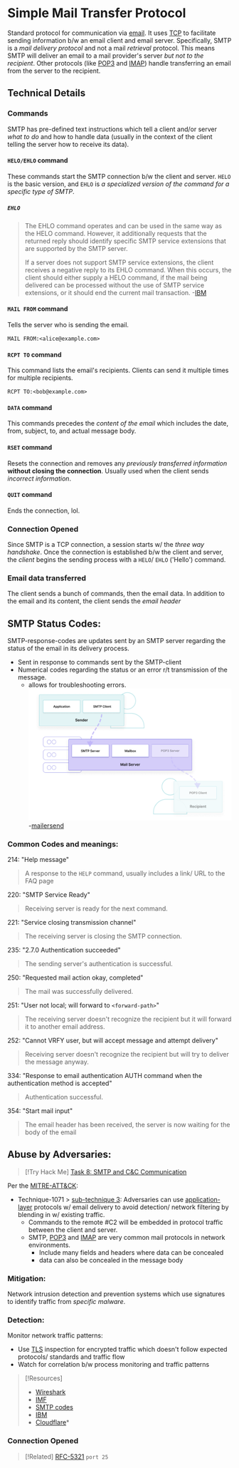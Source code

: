 
# Simple Mail Transfer Protocol
Standard protocol for communication via [email](/networking/email.md). It uses [TCP](TCP.md) to facilitate sending information b/w an email client and email server. Specifically, SMTP is a *mail delivery protocol* and not a mail *retrieval* protocol. This means SMTP will deliver an email to a mail provider's server *but not to the recipient*. Other protocols (like [POP3](POP3.md) and [IMAP](IMAP.md)) handle transferring an email from the server to the recipient.
## Technical Details
### Commands
SMTP has pre-defined text instructions which tell a client and/or server *what to do* and how to handle data (usually in the context of the client telling the server how to receive its data). 
#### `HELO/EHLO` command
These commands start the SMTP connection b/w the client and server. `HELO` is the basic version, and `EHLO` is *a specialized version of the command for a specific type of SMTP*.
##### `EHLO`
> The EHLO command operates and can be used in the same way as the HELO command. However, it additionally requests that the returned reply should identify specific SMTP service extensions that are supported by the SMTP server.
>
> If a server does not support SMTP service extensions, the client receives a negative reply to its EHLO command. When this occurs, the client should either supply a HELO command, if the mail being delivered can be processed without the use of SMTP service extensions, or it should end the current mail transaction.
> -[IBM](https://www.ibm.com/docs/en/zvm/7.3?topic=commands-ehlo)
#### `MAIL FROM` command
Tells the server who is sending the email. 
```
MAIL FROM:<alice@example.com>
```
#### `RCPT TO` command
This command lists the email's recipients. Clients can send it multiple times for multiple recipients.
```
RCPT TO:<bob@example.com>
```
#### `DATA` command
This commands precedes the *content of the email* which includes the date, from, subject, to, and actual message body.
#### `RSET` command
Resets the connection and removes any *previously transferred information* **without closing the connection**. Usually used when the client sends *incorrect information*. 
#### `QUIT` command
Ends the connection, lol.
### Connection Opened
Since SMTP is a TCP connection, a session starts w/ the *three way handshake*. Once the connection is established b/w the client and server, the *client* begins the sending process with a `HELO`/ `EHLO` ('Hello') command.
### Email data transferred
The client sends a bunch of commands, then the email data. In addition to the email and its content, the client sends the *email header*
## SMTP Status Codes:
SMTP-response-codes are updates sent by an SMTP server regarding the status of the email in its delivery process.
- Sent in response to commands sent by the SMTP-client
- Numerical codes regarding the status or an error r/t transmission of the message.
	- allows for troubleshooting errors.
![](/networking/networking-pics/SMTP-1.png)
-[mailersend](https://www.mailersend.com/blog/smtp-codes)
### Common Codes and meanings:
214: "Help message"
>A response to the `HELP` command, usually includes a link/ URL to the FAQ page

220: "SMTP Service Ready"
> Receiving server is ready for the next command.

221: "Service closing transmission channel"
> The receiving server is closing the SMTP connection.

235: "2.7.0 Authentication succeeded"
> The sending server's authentication is successful.

250: "Requested mail action okay, completed"
> The mail was successfully delivered.

251: "User not local; will forward to `<forward-path>`"
> The receiving server doesn't recognize the recipient but it will forward it to another email address.

252: "Cannot VRFY user, but will accept message and attempt delivery"
> Receiving server doesn't recognize the recipient but will try to deliver the message anyway.

334: "Response to email authentication AUTH command when the authentication method is accepted"
> Authentication successful.

354: "Start mail input"
> The email header has been received, the server is now waiting for the body of the email
## Abuse by Adversaries:
> [!Try Hack Me]
> [Task 8: SMTP and C&C Communication](https://tryhackme.com/room/phishingemails4gkxh)

Per the [MITRE-ATT&CK](../../cybersecurity/resources/MITRE-ATT&CK.md):
- Technique-1071 > [sub-technique 3](https://attack.mitre.org/techniques/T1071/003/): Adversaries can use [application-layer](/networking/OSI/application-layer.md) protocols w/ email delivery to avoid detection/ network filtering by blending in w/ existing traffic.
	- Commands to the remote #C2 will be embedded in protocol traffic between the client and server.
	- SMTP, [POP3](POP3.md) and [IMAP](IMAP.md) are very common mail protocols in network environments.
		- Include many fields and headers where data can be concealed
		- data can also be concealed in the message body
### Mitigation:
Network intrusion detection and prevention systems which use signatures to identify traffic from *specific malware*.
### Detection:
Monitor network traffic patterns:
- Use [TLS](TLS.md) inspection for encrypted traffic which doesn't follow expected protocols/ standards and traffic flow
- Watch for correlation b/w process monitoring and traffic patterns

> [!Resources]
> - [Wireshark](https://www.wireshark.org/docs/dfref/s/smtp.html)  
> - [IMF](https://www.wireshark.org/docs/dfref/i/imf.html)
> - [SMTP codes](https://www.mailersend.com/blog/smtp-codes)
> - [IBM](https://www.ibm.com/docs/en/zvm/7.3?topic=commands-ehlo)
> - [Cloudflare](https://www.cloudflare.com/learning/email-security/what-is-smtp/#:~:text=The%20Simple%20Mail%20Transfer%20Protocol%20(SMTP)%20is%20a%20technical%20standard,their%20underlying%20hardware%20or%20software)*

### Connection Opened

>[!Related]
> [RFC-5321](https://datatracker.ietf.org/doc/html/rfc5321#section-2.3.7)
> `port 25`